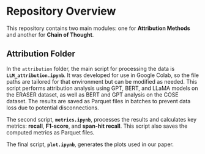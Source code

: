 # Repository Overview

This repository contains two main modules: one for **Attribution Methods** and another for **Chain of Thought**.

## Attribution Folder

In the `attribution` folder, the main script for processing the data is **`LLM_attribution.ipynb`**. It was developed for use in Google Colab, so the file paths are tailored for that environment but can be modified as needed. This script performs attribution analysis using GPT, BERT, and LLaMA models on the ERASER dataset, as well as BERT and GPT analysis on the COSE dataset. The results are saved as Parquet files in batches to prevent data loss due to potential disconnections.

The second script, **`metrics.ipynb`**, processes the results and calculates key metrics: **recall**, **F1-score**, and **span-hit recall**. This script also saves the computed metrics as Parquet files.

The final script, **`plot.ipynb`**, generates the plots used in our paper.
